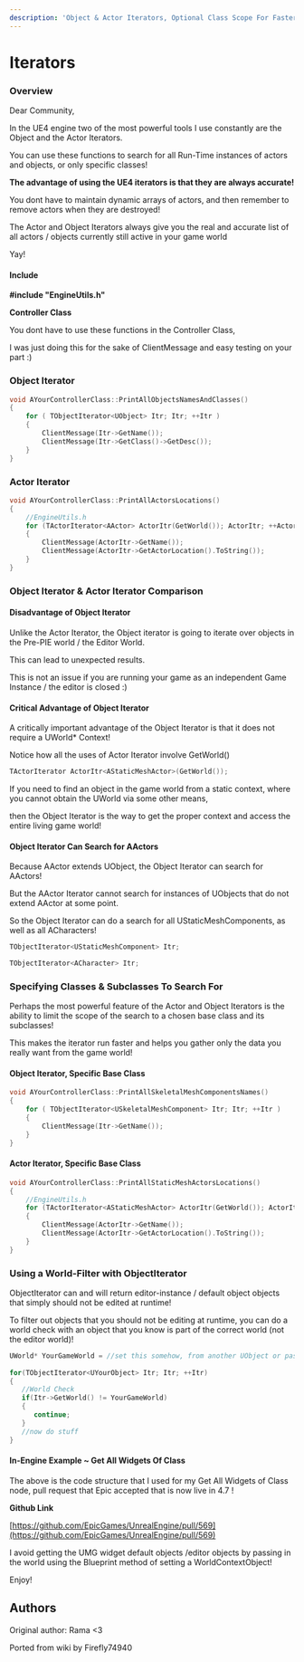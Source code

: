 ```yaml
---
description: 'Object & Actor Iterators, Optional Class Scope For Faster Search'
---
```


# Iterators

### Overview

Dear Community,

In the UE4 engine two of the most powerful tools I use constantly are the Object and the Actor Iterators.

You can use these functions to search for all Run-Time instances of actors and objects, or only specific classes!

  
**The advantage of using the UE4 iterators is that they are always accurate!**

  
You dont have to maintain dynamic arrays of actors, and then remember to remove actors when they are destroyed!

The Actor and Object Iterators always give you the real and accurate list of all actors / objects currently still active in your game world

Yay!

#### Include

**\#include "EngineUtils.h"**

**Controller Class**

You dont have to use these functions in the Controller Class,

I was just doing this for the sake of ClientMessage and easy testing on your part :\)

### Object Iterator

```cpp
void AYourControllerClass::PrintAllObjectsNamesAndClasses()
{
	for ( TObjectIterator<UObject> Itr; Itr; ++Itr )
	{
		ClientMessage(Itr->GetName());
		ClientMessage(Itr->GetClass()->GetDesc());
	}
}
```

### Actor Iterator

```cpp
void AYourControllerClass::PrintAllActorsLocations()
{
	//EngineUtils.h
	for (TActorIterator<AActor> ActorItr(GetWorld()); ActorItr; ++ActorItr )
	{
		ClientMessage(ActorItr->GetName());
		ClientMessage(ActorItr->GetActorLocation().ToString());
	}
}
```

### Object Iterator & Actor Iterator Comparison

#### Disadvantage of Object Iterator

Unlike the Actor Iterator, the Object iterator is going to iterate over objects in the Pre-PIE world / the Editor World.

This can lead to unexpected results.

This is not an issue if you are running your game as an independent Game Instance / the editor is closed :\)

#### Critical Advantage of Object Iterator

A critically important advantage of the Object Iterator is that it does not require a UWorld\* Context!

Notice how all the uses of Actor Iterator involve GetWorld\(\)

```cpp
TActorIterator ActorItr<AStaticMeshActor>(GetWorld());
```

If you need to find an object in the game world from a static context, where you cannot obtain the UWorld via some other means,

then the Object Iterator is the way to get the proper context and access the entire living game world!

#### Object Iterator Can Search for AActors

Because AActor extends UObject, the Object Iterator can search for AActors!

But the AActor Iterator cannot search for instances of UObjects that do not extend AActor at some point.

So the Object Iterator can do a search for all UStaticMeshComponents, as well as all ACharacters!

```cpp
TObjectIterator<UStaticMeshComponent> Itr;
```

```cpp
TObjectIterator<ACharacter> Itr;
```

### Specifying Classes & Subclasses To Search For

Perhaps the most powerful feature of the Actor and Object Iterators is the ability to limit the scope of the search to a chosen base class and its subclasses!

This makes the iterator run faster and helps you gather only the data you really want from the game world!

#### Object Iterator, Specific Base Class

```cpp
void AYourControllerClass::PrintAllSkeletalMeshComponentsNames()
{
	for ( TObjectIterator<USkeletalMeshComponent> Itr; Itr; ++Itr )
	{
		ClientMessage(Itr->GetName());
	}
}
```

#### Actor Iterator, Specific Base Class

```cpp
void AYourControllerClass::PrintAllStaticMeshActorsLocations()
{
	//EngineUtils.h
	for (TActorIterator<AStaticMeshActor> ActorItr(GetWorld()); ActorItr; ++ActorItr)
	{
		ClientMessage(ActorItr->GetName());
		ClientMessage(ActorItr->GetActorLocation().ToString());
	}
}
```

### 

### Using a World-Filter with ObjectIterator

ObjectIterator can and will return editor-instance / default object objects that simply should not be edited at runtime!

To filter out objects that you should not be editing at runtime, you can do a world check with an object that you know is part of the correct world \(not the editor world\)!

```cpp
UWorld* YourGameWorld = //set this somehow, from another UObject or pass it in as parameter
 
for(TObjectIterator<UYourObject> Itr; Itr; ++Itr)
{
   //World Check
   if(Itr->GetWorld() != YourGameWorld)
   {
      continue;
   }
   //now do stuff
}
```

#### In-Engine Example ~ Get All Widgets Of Class

The above is the code structure that I used for my Get All Widgets of Class node, pull request that Epic accepted that is now live in 4.7 !

**Github Link**

[https://github.com/EpicGames/UnrealEngine/pull/569](https://github.com/EpicGames/UnrealEngine/pull/569)

I avoid getting the UMG widget default objects /editor objects by passing in the world using the Blueprint method of setting a WorldContextObject!

Enjoy!

## Authors

Original author: Rama &lt;3

Ported from wiki by Firefly74940

